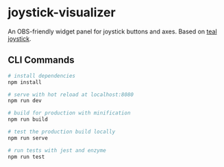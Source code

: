 # joystick-visualizer

An OBS-friendly widget panel for joystick buttons and axes. Based on [teal joystick](http://a.teall.info/joystick/).

## CLI Commands

``` bash
# install dependencies
npm install

# serve with hot reload at localhost:8080
npm run dev

# build for production with minification
npm run build

# test the production build locally
npm run serve

# run tests with jest and enzyme
npm run test
```
